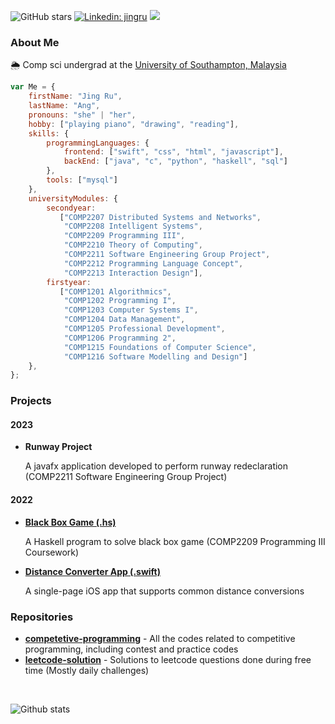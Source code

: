 ![GitHub stars ](https://img.shields.io/github/stars/b-knd?style=social)
[![Linkedin: jingru](https://img.shields.io/badge/-jingru-blue?style=flat-square&logo=Linkedin&logoColor=white&link=https://www.linkedin.com/in/jingruang/)](https://www.linkedin.com/in/jingruang/)
![](https://komarev.com/ghpvc/?username=b-knd&color=ff69b4)
<!--![GitHub followers](https://img.shields.io/github/followers/b-knd?style=social)-->

### About Me
🌦 Comp sci undergrad at the [University of Southampton, Malaysia](https://www.southampton.ac.uk/my/index.page)
```Javascript
var Me = {
    firstName: "Jing Ru",
    lastName: "Ang",
    pronouns: "she" | "her",
    hobby: ["playing piano", "drawing", "reading"],
    skills: {
        programmingLanguages: {
            frontend: ["swift", "css", "html", "javascript"],
            backEnd: ["java", "c", "python", "haskell", "sql"]
        },
        tools: ["mysql"]
    },
    universityModules: {
        secondyear:
           ["COMP2207 Distributed Systems and Networks",
            "COMP2208 Intelligent Systems",
            "COMP2209 Programming III",
            "COMP2210 Theory of Computing",
            "COMP2211 Software Engineering Group Project",
            "COMP2212 Programming Language Concept",
            "COMP2213 Interaction Design"],
        firstyear: 
           ["COMP1201 Algorithmics",
            "COMP1202 Programming I",
            "COMP1203 Computer Systems I",
            "COMP1204 Data Management",
            "COMP1205 Professional Development",
            "COMP1206 Programming 2",
            "COMP1215 Foundations of Computer Science",
            "COMP1216 Software Modelling and Design"]
    },
};
```
### Projects
#### 2023
- **Runway Project**

    A javafx application developed to perform runway redeclaration (COMP2211 Software Engineering Group Project)

#### 2022
- [**Black Box Game (.hs)**](https://github.com/b-knd/Black-Box-Game)
    
    A Haskell program to solve black box game (COMP2209 Programming III Coursework)
    
- [**Distance Converter App (.swift)**](https://github.com/b-knd/Distance-Converter) 

    A single-page iOS app that supports common distance conversions

### Repositories
- [**competetive-programming**](https://github.com/b-knd/competitive-programming) - All the codes related to competitive programming, including contest and practice codes
- [**leetcode-solution**](https://github.com/b-knd/leetcode-solution) - Solutions to leetcode questions done during free time (Mostly daily challenges)

</br>

![Github stats](https://github-readme-stats.vercel.app/api?username=b-knd&show_icons=true&count_private=true)


<!--
**b-knd/b-knd** is a ✨ _special_ ✨ repository because its `README.md` (this file) appears on your GitHub profile.

Here are some ideas to get you started:

- 🔭 I’m currently working on ...
- 🌱 I’m currently learning ...
- 👯 I’m looking to collaborate on ...
- 🤔 I’m looking for help with ...
- 💬 Ask me about ...
- 📫 How to reach me: ...
- 😄 Pronouns: ...
- ⚡ Fun fact: ...
-->
